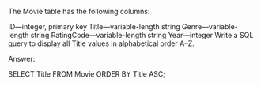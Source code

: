 The Movie table has the following columns:

ID—integer, primary key
Title—variable-length string
Genre—variable-length string
RatingCode—variable-length string
Year—integer
Write a SQL query to display all Title values in alphabetical order A–Z.

Answer:

SELECT Title
FROM Movie
ORDER BY Title ASC;